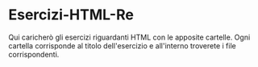 # Esercizi-HTML-Re
Qui caricherò gli esercizi riguardanti HTML con le apposite cartelle. Ogni cartella corrisponde al titolo dell'esercizio e all'interno troverete i file corrispondenti.

